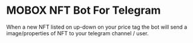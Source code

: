 # MOBOX NFT Bot For Telegram
When a new NFT listed on up-down on your price tag the bot will send a image/properties of NFT to your telegram channel / user. 
